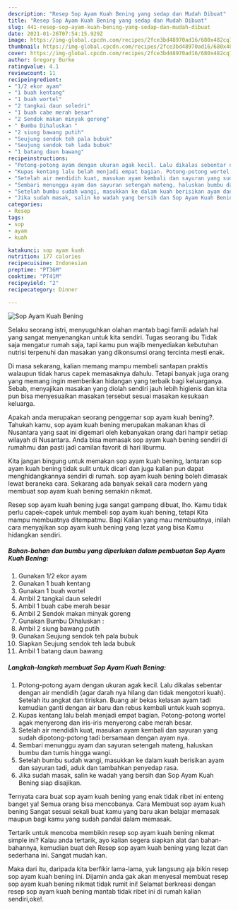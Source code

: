 ```yaml
---
description: "Resep Sop Ayam Kuah Bening yang sedap dan Mudah Dibuat"
title: "Resep Sop Ayam Kuah Bening yang sedap dan Mudah Dibuat"
slug: 441-resep-sop-ayam-kuah-bening-yang-sedap-dan-mudah-dibuat
date: 2021-01-26T07:54:15.929Z
image: https://img-global.cpcdn.com/recipes/2fce3bd48970ad16/680x482cq70/sop-ayam-kuah-bening-foto-resep-utama.jpg
thumbnail: https://img-global.cpcdn.com/recipes/2fce3bd48970ad16/680x482cq70/sop-ayam-kuah-bening-foto-resep-utama.jpg
cover: https://img-global.cpcdn.com/recipes/2fce3bd48970ad16/680x482cq70/sop-ayam-kuah-bening-foto-resep-utama.jpg
author: Gregory Burke
ratingvalue: 4.1
reviewcount: 11
recipeingredient:
- "1/2 ekor ayam"
- "1 buah kentang"
- "1 buah wortel"
- "2 tangkai daun seledri"
- "1 buah cabe merah besar"
- "2 Sendok makan minyak goreng"
- " Bumbu Dihaluskan "
- "2 siung bawang putih"
- "Seujung sendok teh pala bubuk"
- "Seujung sendok teh lada bubuk"
- "1 batang daun bawang"
recipeinstructions:
- "Potong-potong ayam dengan ukuran agak kecil. Lalu dikalas sebentar dengan air mendidih (agar darah nya hilang dan tidak mengotori kuah). Setelah itu angkat dan tiriskan. Buang air bekas kelasan ayam tadi kemudian ganti dengan air baru dan rebus kembali untuk kuah sopnya."
- "Kupas kentang lalu belah menjadi empat bagian. Potong-potong wortel agak menyerong dan iris-iris menyerong cabe merah besar."
- "Setelah air mendidih kuat, masukan ayam kembali dan sayuran yang sudah dipotong-potong tadi bersamaan dengan ayam nya."
- "Sembari menunggu ayam dan sayuran setengah mateng, haluskan bumbu dan tumis hingga wangi."
- "Setelah bumbu sudah wangi, masukkan ke dalam kuah berisikan ayam dan sayuran tadi, aduk dan tambahkan penyedap rasa."
- "Jika sudah masak, salin ke wadah yang bersih dan Sop Ayam Kuah Bening siap disajikan."
categories:
- Resep
tags:
- sop
- ayam
- kuah

katakunci: sop ayam kuah 
nutrition: 177 calories
recipecuisine: Indonesian
preptime: "PT36M"
cooktime: "PT41M"
recipeyield: "2"
recipecategory: Dinner

---
```



![Sop Ayam Kuah Bening](https://img-global.cpcdn.com/recipes/2fce3bd48970ad16/680x482cq70/sop-ayam-kuah-bening-foto-resep-utama.jpg)

Selaku seorang istri, menyuguhkan olahan mantab bagi famili adalah hal yang sangat menyenangkan untuk kita sendiri. Tugas seorang ibu Tidak saja mengatur rumah saja, tapi kamu pun wajib menyediakan kebutuhan nutrisi terpenuhi dan masakan yang dikonsumsi orang tercinta mesti enak.

Di masa  sekarang, kalian memang mampu membeli santapan praktis walaupun tidak harus capek memasaknya dahulu. Tetapi banyak juga orang yang memang ingin memberikan hidangan yang terbaik bagi keluarganya. Sebab, menyajikan masakan yang diolah sendiri jauh lebih higienis dan kita pun bisa menyesuaikan masakan tersebut sesuai masakan kesukaan keluarga. 



Apakah anda merupakan seorang penggemar sop ayam kuah bening?. Tahukah kamu, sop ayam kuah bening merupakan makanan khas di Nusantara yang saat ini digemari oleh kebanyakan orang dari hampir setiap wilayah di Nusantara. Anda bisa memasak sop ayam kuah bening sendiri di rumahmu dan pasti jadi camilan favorit di hari liburmu.

Kita jangan bingung untuk memakan sop ayam kuah bening, lantaran sop ayam kuah bening tidak sulit untuk dicari dan juga kalian pun dapat menghidangkannya sendiri di rumah. sop ayam kuah bening boleh dimasak lewat beraneka cara. Sekarang ada banyak sekali cara modern yang membuat sop ayam kuah bening semakin nikmat.

Resep sop ayam kuah bening juga sangat gampang dibuat, lho. Kamu tidak perlu capek-capek untuk membeli sop ayam kuah bening, tetapi Kita mampu membuatnya ditempatmu. Bagi Kalian yang mau membuatnya, inilah cara menyajikan sop ayam kuah bening yang lezat yang bisa Kamu hidangkan sendiri.

<!--inarticleads1-->

##### Bahan-bahan dan bumbu yang diperlukan dalam pembuatan Sop Ayam Kuah Bening:

1. Gunakan 1/2 ekor ayam
1. Gunakan 1 buah kentang
1. Gunakan 1 buah wortel
1. Ambil 2 tangkai daun seledri
1. Ambil 1 buah cabe merah besar
1. Ambil 2 Sendok makan minyak goreng
1. Gunakan  Bumbu Dihaluskan :
1. Ambil 2 siung bawang putih
1. Gunakan Seujung sendok teh pala bubuk
1. Siapkan Seujung sendok teh lada bubuk
1. Ambil 1 batang daun bawang




<!--inarticleads2-->

##### Langkah-langkah membuat Sop Ayam Kuah Bening:

1. Potong-potong ayam dengan ukuran agak kecil. Lalu dikalas sebentar dengan air mendidih (agar darah nya hilang dan tidak mengotori kuah). Setelah itu angkat dan tiriskan. Buang air bekas kelasan ayam tadi kemudian ganti dengan air baru dan rebus kembali untuk kuah sopnya.
1. Kupas kentang lalu belah menjadi empat bagian. Potong-potong wortel agak menyerong dan iris-iris menyerong cabe merah besar.
1. Setelah air mendidih kuat, masukan ayam kembali dan sayuran yang sudah dipotong-potong tadi bersamaan dengan ayam nya.
1. Sembari menunggu ayam dan sayuran setengah mateng, haluskan bumbu dan tumis hingga wangi.
1. Setelah bumbu sudah wangi, masukkan ke dalam kuah berisikan ayam dan sayuran tadi, aduk dan tambahkan penyedap rasa.
1. Jika sudah masak, salin ke wadah yang bersih dan Sop Ayam Kuah Bening siap disajikan.




Ternyata cara buat sop ayam kuah bening yang enak tidak ribet ini enteng banget ya! Semua orang bisa mencobanya. Cara Membuat sop ayam kuah bening Sangat sesuai sekali buat kamu yang baru akan belajar memasak maupun bagi kamu yang sudah pandai dalam memasak.

Tertarik untuk mencoba membikin resep sop ayam kuah bening nikmat simple ini? Kalau anda tertarik, ayo kalian segera siapkan alat dan bahan-bahannya, kemudian buat deh Resep sop ayam kuah bening yang lezat dan sederhana ini. Sangat mudah kan. 

Maka dari itu, daripada kita berfikir lama-lama, yuk langsung aja bikin resep sop ayam kuah bening ini. Dijamin anda gak akan menyesal membuat resep sop ayam kuah bening nikmat tidak rumit ini! Selamat berkreasi dengan resep sop ayam kuah bening mantab tidak ribet ini di rumah kalian sendiri,oke!.


